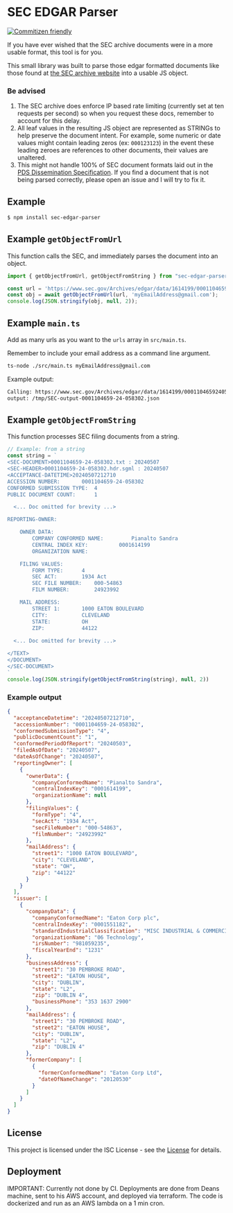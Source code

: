 # SEC EDGAR Parser

[![Commitizen friendly](https://img.shields.io/badge/commitizen-friendly-brightgreen.svg)](http://commitizen.github.io/cz-cli/)

If you have ever wished that the SEC archive documents were in a more usable format, this tool is for you.

This small library was built to parse those edgar formatted documents like those found at [the SEC archive website](https://www.sec.gov/Archives/edgar/data/1849440/000084251724000086/0000842517-24-000086.txt) into a usable JS object.

### Be advised
1. The SEC archive does enforce IP based rate limiting (currently set at ten requests per second) so when you request these docs, remember to account for this delay. 
2. All leaf values in the resulting JS object are represented as STRINGs to help preserve the document intent. For example, some numeric or date values might contain leading zeros (ex: `000123123`) in the event these leading zeroes are references to other documents, their values are unaltered.
3. This might not handle 100% of SEC document formats laid out in the [PDS Dissemination Specification](https://www.sec.gov/files/edgar/pds_dissemination_spec.pdf). If you find a document that is not being parsed correctly, please open an issue and I will try to fix it.


## Example

```bash
$ npm install sec-edgar-parser
```

## Example `getObjectFromUrl`
This function calls the SEC, and immediately parses the document into an object.
```ts
import { getObjectFromUrl, getObjectFromString } from "sec-edgar-parser";

const url = 'https://www.sec.gov/Archives/edgar/data/1614199/000110465924058302/0001104659-24-058302.txt';
const obj = await getObjectFromUrl(url, 'myEmailAddress@gmail.com');
console.log(JSON.stringify(obj, null, 2));
```

## Example `main.ts`
Add as many urls as you want to the `urls` array in `src/main.ts`.

Remember to include your email address as a command line argument.

```bash
ts-node ./src/main.ts myEmailAddress@gmail.com
```
Example output:

```bash
Calling: https://www.sec.gov/Archives/edgar/data/1614199/000110465924058302/0001104659-24-058302.txt
output: /tmp/SEC-output-0001104659-24-058302.json
```

## Example `getObjectFromString`
This function processes SEC filing documents from a string. 
```ts
// Example: from a string
const string = `
<SEC-DOCUMENT>0001104659-24-058302.txt : 20240507
<SEC-HEADER>0001104659-24-058302.hdr.sgml : 20240507
<ACCEPTANCE-DATETIME>20240507212710
ACCESSION NUMBER:		0001104659-24-058302
CONFORMED SUBMISSION TYPE:	4
PUBLIC DOCUMENT COUNT:		1

  <... Doc omitted for brevity ...>

REPORTING-OWNER:	

	OWNER DATA:	
		COMPANY CONFORMED NAME:			Pianalto Sandra
		CENTRAL INDEX KEY:			0001614199
		ORGANIZATION NAME:           	

	FILING VALUES:
		FORM TYPE:		4
		SEC ACT:		1934 Act
		SEC FILE NUMBER:	000-54863
		FILM NUMBER:		24923992

	MAIL ADDRESS:	
		STREET 1:		1000 EATON BOULEVARD
		CITY:			CLEVELAND
		STATE:			OH
		ZIP:			44122
        
  <... Doc omitted for brevity ...>

</TEXT>
</DOCUMENT>
</SEC-DOCUMENT>
`
console.log(JSON.stringify(getObjectFromString(string), null, 2))

```
### Example output
```json
{
  "acceptanceDatetime": "20240507212710",
  "accessionNumber": "0001104659-24-058302",
  "conformedSubmissionType": "4",
  "publicDocumentCount": "1",
  "conformedPeriodOfReport": "20240503",
  "filedAsOfDate": "20240507",
  "dateAsOfChange": "20240507",
  "reportingOwner": [
    {
      "ownerData": {
        "companyConformedName": "Pianalto Sandra",
        "centralIndexKey": "0001614199",
        "organizationName": null
      },
      "filingValues": {
        "formType": "4",
        "secAct": "1934 Act",
        "secFileNumber": "000-54863",
        "filmNumber": "24923992"
      },
      "mailAddress": {
        "street1": "1000 EATON BOULEVARD",
        "city": "CLEVELAND",
        "state": "OH",
        "zip": "44122"
      }
    }
  ],
  "issuer": [
    {
      "companyData": {
        "companyConformedName": "Eaton Corp plc",
        "centralIndexKey": "0001551182",
        "standardIndustrialClassification": "MISC INDUSTRIAL & COMMERCIAL MACHINERY & EQUIPMENT [3590]",
        "organizationName": "06 Technology",
        "irsNumber": "981059235",
        "fiscalYearEnd": "1231"
      },
      "businessAddress": {
        "street1": "30 PEMBROKE ROAD",
        "street2": "EATON HOUSE",
        "city": "DUBLIN",
        "state": "L2",
        "zip": "DUBLIN 4",
        "businessPhone": "353 1637 2900"
      },
      "mailAddress": {
        "street1": "30 PEMBROKE ROAD",
        "street2": "EATON HOUSE",
        "city": "DUBLIN",
        "state": "L2",
        "zip": "DUBLIN 4"
      },
      "formerCompany": [
        {
          "formerConformedName": "Eaton Corp Ltd",
          "dateOfNameChange": "20120530"
        }
      ]
    }
  ]
}
```

## License
This project is licensed under the ISC License - see the [License](https://en.wikipedia.org/wiki/ISC_license) for details.


## Deployment
IMPORTANT: Currently not done by CI.
Deployments are done from Deans machine, sent to his AWS account, and deployed via terraform.
The code is dockerized and run as an AWS lambda on a 1 min cron.

